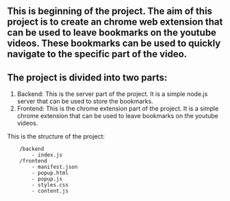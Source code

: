 ## This is beginning of the project. The aim of this project is to create an chrome web extension that can be used to leave bookmarks on the youtube videos. These bookmarks can be used to quickly navigate to the specific part of the video.

## The project is divided into two parts:

1. Backend: This is the server part of the project. It is a simple node.js server that can be used to store the bookmarks.
2. Frontend: This is the chrome extension part of the project. It is a simple chrome extension that can be used to leave bookmarks on the youtube videos.


This is the structure of the project:

```
    /backend
        - index.js
    /frontend
        - manifest.json
        - popup.html
        - popup.js
        - styles.css
        - content.js
```
